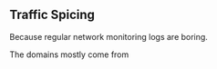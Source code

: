 ## Traffic Spicing

Because regular network monitoring logs are boring.

The domains mostly come from [](https://dsi.ut-capitole.fr/blacklists/)
